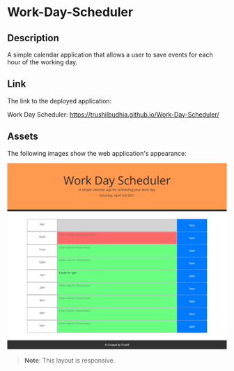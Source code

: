 # Work-Day-Scheduler

## Description

A simple calendar application that allows a user to save events for each hour of the working day. 

## Link

The link to the deployed application:

Work Day Scheduler: https://trushilbudhia.github.io/Work-Day-Scheduler/

## Assets

The following images show the web application's appearance:

![The work day scheduler that the user can use to input notes for hours in the day.](./assets/images/Work-Day-Scheduler-Preview.png)

> **Note**: This layout is responsive.
